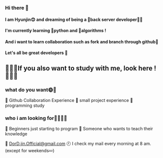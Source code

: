 ### Hi there 👋

#### I am Hyunjin😊 and dreaming of being a 🧚‍back server developer🧚‍💗
#### I'm currently learning 🐍python and 🧐algorithms ! 
#### And i want to learn collaboration such as fork and branch through github🌱
#### Let's all be great developers 💪



## 🤸‍♀️🤸‍If you also want to study with me, look here !🤸‍♀️🤸‍

### what do you want🌞🌈
💭 Github Collaboration Experience
💭 small project experience
💭 programming study

### who i am looking for🏃‍♀️🏃‍♂️
💭 Beginners just starting to program 
💭 Someone who wants to teach their knowledge 

💌 DorD.jin.Official@gmail.com
🕗 I check my mail every morning at 8 am. (except for weekends💤)



